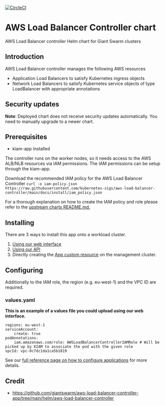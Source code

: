 [![CircleCI](https://circleci.com/gh/giantswarm/{APP-NAME}-app.svg?style=shield)](https://circleci.com/gh/giantswarm/{APP-NAME}-app)

# AWS Load Balancer Controller chart

AWS Load Balancer controller Helm chart for Giant Swarm clusters

## Introduction
AWS Load Balancer controller manages the following AWS resources
- Application Load Balancers to satisfy Kubernetes ingress objects
- Network Load Balancers to satisfy Kubernetes service objects of type LoadBalancer with appropriate annotations

## Security updates
**Note**: Deployed chart does not receive security updates automatically. You need to manually upgrade to a newer chart.

## Prerequisites
- kiam-app installed

The controller runs on the worker nodes, so it needs access to the AWS ALB/NLB resources via IAM permissions. The
IAM permissions can be setup through the kiam-app.

Download the recommended IAM policy for the AWS Load Balancer Controller
    ```
    curl -o iam-policy.json https://raw.githubusercontent.com/kubernetes-sigs/aws-load-balancer-controller/main/docs/install/iam_policy.json
    ```

For a thorough explanation on how to create the IAM policy and role please refer to the [upstream charts README.md.](https://github.com/giantswarm/aws-load-balancer-controller-app/blob/main/helm/aws-load-balancer-controller/README.md)

## Installing

There are 3 ways to install this app onto a workload cluster.

1. [Using our web interface](https://docs.giantswarm.io/ui-api/web/app-platform/#installing-an-app)
2. [Using our API](https://docs.giantswarm.io/api/#operation/createClusterAppV5)
3. Directly creating the [App custom resource](https://docs.giantswarm.io/ui-api/management-api/crd/apps.application.giantswarm.io/) on the management cluster.

## Configuring
Additionally to the IAM role, the region (e.g. eu-west-1) and the VPC ID are required.

### values.yaml
**This is an example of a values file you could upload using our web interface.**
```
regions: eu-west-1
serviceAccount:
    create: true
podAnnotations:
    iam.amazonaws.com/role: AWSLoadBalancerControllerIAMRole # Will be picked up by KIAM to associate the pod with the given role
vpcId: vpc-0c7dc1da1ca5b1819

```

See our [full reference page on how to configure applications](https://docs.giantswarm.io/app-platform/app-configuration/) for more details.

## Credit

* https://github.com/giantswarm/aws-load-balancer-controller-app/tree/main/helm/aws-load-balancer-controller

